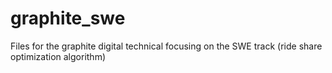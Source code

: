 # graphite_swe
Files for the graphite digital technical focusing on the SWE track (ride share optimization algorithm)
